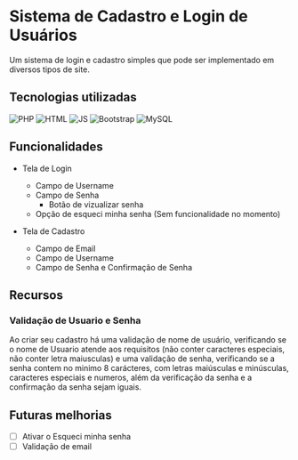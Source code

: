 # Sistema de Cadastro e Login de Usuários
Um sistema de login e cadastro simples que pode ser implementado em diversos tipos de site.

## Tecnologias utilizadas
![PHP](https://img.shields.io/badge/PHP-777BB4?style=for-the-badge&logo=php&logoColor=white)
![HTML](https://img.shields.io/badge/HTML5-E34F26?style=for-the-badge&logo=html5&logoColor=white)
![JS](https://img.shields.io/badge/JavaScript-F7DF1E?style=for-the-badge&logo=javascript&logoColor=black)
![Bootstrap](https://img.shields.io/badge/Bootstrap-563D7C?style=for-the-badge&logo=bootstrap&logoColor=white)
![MySQL](https://img.shields.io/badge/MySQL-00000F?style=for-the-badge&logo=mysql&logoColor=white)

## Funcionalidades
- Tela de Login
  - Campo de Username
  - Campo de Senha
    - Botão de vizualizar senha
  - Opção de esqueci minha senha (Sem funcionalidade no momento)
 
- Tela de Cadastro
  - Campo de Email
  - Campo de Username
  - Campo de Senha e Confirmação de Senha

## Recursos

### Validação de Usuario e Senha
Ao criar seu cadastro há uma validação de nome de usuário, verificando se o nome de Usuario atende aos requisitos (não conter caracteres especiais, não conter letra maiusculas) e uma validação de senha, verificando se a senha contem no minimo 8 carácteres, com letras maiúsculas e minúsculas, caracteres especiais e numeros,  além da verificação da senha e a confirmação da senha sejam iguais.

## Futuras melhorias
- [ ] Ativar o Esqueci minha senha
- [ ] Validação de email
